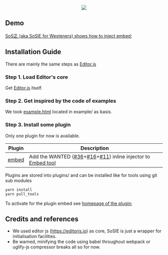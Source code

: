 <a href="https://sosie.sos-productions.com/editor.js/"><p align="center"><img src="https://capella.pics/79ce946a-d636-41cd-aa96-d3bc5ecfde03.jpg"></p></a>

## Demo

[SoS正 (aka SoSIE for Westeners) shows how to inject embed](http://sosie.sos-productions.com/);

## Installation Guide

There are mainly the same steps as  [Editor.js](http://editorjs.io/)

### Step 1. Load Editor's core

Get [Editor.js](https://github.com/codex-team/editor.js/) itself. 

### Step 2. Get inspired by the code of examples

We took [example.html](https://raw.githubusercontent.com/codex-team/editor.js/next/example/example.html) located in example/  as basis.

### Step 3. Install some plugin

Only one plugin for now is available.

 Plugin | Description
-- | -- 
[embed](https://github.com/sosie-js/embed) | Add the WANTED ([#36](https://github.com/editor-js/embed/issues/36)+[#16](https://github.com/editor-js/embed/issues/16)+[#11](https://github.com/editor-js/embed/issues/11)) inline injector to [Embed tool](https://github.com/editor-js/embed)


Plugins are stored into plugins/ and can be installed like for tools using git sub modules

```shell
yarn install
yarn pull_tools
```

To activate for the plugin embed see [homepage of the plugin](https://github.com/sosie-js/embed);


## Credits and references

- We used editor js (https://editorjs.io) as core, SoSIE is just a wrapper for initialisation facilities.
- Be warned, minifying the code using babel throughout webpack or uglify-js compressor breaks all so for now.

